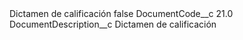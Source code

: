 <?xml version="1.0" encoding="UTF-8"?>
<CustomMetadata xmlns="http://soap.sforce.com/2006/04/metadata" xmlns:xsi="http://www.w3.org/2001/XMLSchema-instance" xmlns:xsd="http://www.w3.org/2001/XMLSchema">
    <label>Dictamen de calificación</label>
    <protected>false</protected>
    <values>
        <field>DocumentCode__c</field>
        <value xsi:type="xsd:double">21.0</value>
    </values>
    <values>
        <field>DocumentDescription__c</field>
        <value xsi:type="xsd:string">Dictamen de calificación</value>
    </values>
</CustomMetadata>
